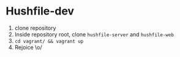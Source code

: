 Hushfile-dev
============

1. clone repository
2. Inside repository root, clone `hushfile-server` and `hushfile-web`
3. `cd vagrant/ && vagrant up`
4. Rejoice \o/